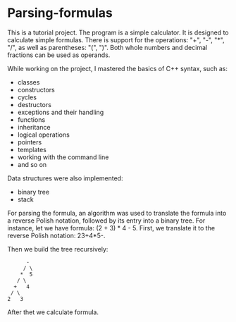 # Parsing-formulas

This is a tutorial project. The program is a simple calculator. It is designed to calculate simple formulas. There is support for the operations: "+", "-", "*", "/", as well as parentheses: "(", ")". Both whole numbers and decimal fractions can be used as operands.

While working on the project, I mastered the basics of C++ syntax, such as:
* classes
* constructors
* cycles
* destructors
* exceptions and their handling
* functions
* inheritance
* logical operations
* pointers
* templates
* working with the command line
* and so on

Data structures were also implemented:
* binary tree
* stack

For parsing the formula, an algorithm was used to translate the formula into a reverse Polish notation, followed by its entry into a binary tree.
For instance, let we have formula: (2 \+ 3) \* 4 \- 5\.
First, we translate it to the reverse Polish notation: 23\+4\*5\-\.

Then we build the tree recursively:

	      -
	     / \
	    *  5
	   / \
	  +   4
	 / \
	2   3

After thet we calculate formula.
